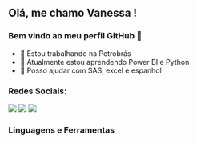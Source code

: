 
## Olá, me chamo Vanessa ! 
### Bem vindo ao meu perfil GitHub 👋

- 🔭 Estou trabalhando na Petrobrás
- 🌱 Atualmente estou aprendendo Power BI e Python
- 🤔 Posso ajudar com SAS, excel e espanhol

### Redes Sociais:

<div>
<a href="https://instagram.com/vanessa.paula8" target="_blank"><img src="https://img.shields.io/badge/-Instagram-%23E4405F?style=for-the-badge&logo=instagram&logoColor=white" target="_blank"></a>
<a href = "mailto:vanessa.paula@gmail.com"><img src="https://img.shields.io/badge/Gmail-D14836?style=for-the-badge&logo=gmail&logoColor=white" target="_blank"></a>
<a href="https://www.linkedin.com/in/vanessa-paula-silva/" target="_blank"><img src="https://img.shields.io/badge/-LinkedIn-%230077B5?style=for-the-badge&logo=linkedin&logoColor=white" target="_blank"></a>   
</div>


### Linguagens e Ferramentas

<i class="devicon-mysql-plain-wordmark colored"></i>
<i class="devicon-python-plain-wordmark colored"></i>
<i class="devicon-anaconda-original-wordmark colored"></i>
<i class="devicon-minitab-plain colored"></i>




